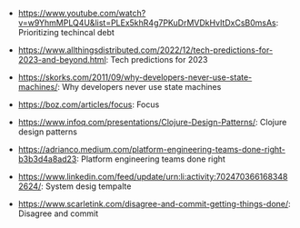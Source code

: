 - https://www.youtube.com/watch?v=w9YhmMPLQ4U&list=PLEx5khR4g7PKuDrMVDkHvItDxCsB0msAs: Prioritizing techincal debt 

- https://www.allthingsdistributed.com/2022/12/tech-predictions-for-2023-and-beyond.html: Tech predictions for 2023 

- https://skorks.com/2011/09/why-developers-never-use-state-machines/: Why developers never use state machines 

- https://boz.com/articles/focus: Focus 

- https://www.infoq.com/presentations/Clojure-Design-Patterns/: Clojure design patterns 

- https://adrianco.medium.com/platform-engineering-teams-done-right-b3b3d4a8ad23: Platform engineering teams done right 

- https://www.linkedin.com/feed/update/urn:li:activity:7024703661683482624/: System desig tempalte 

- https://www.scarletink.com/disagree-and-commit-getting-things-done/: Disagree and commit 

